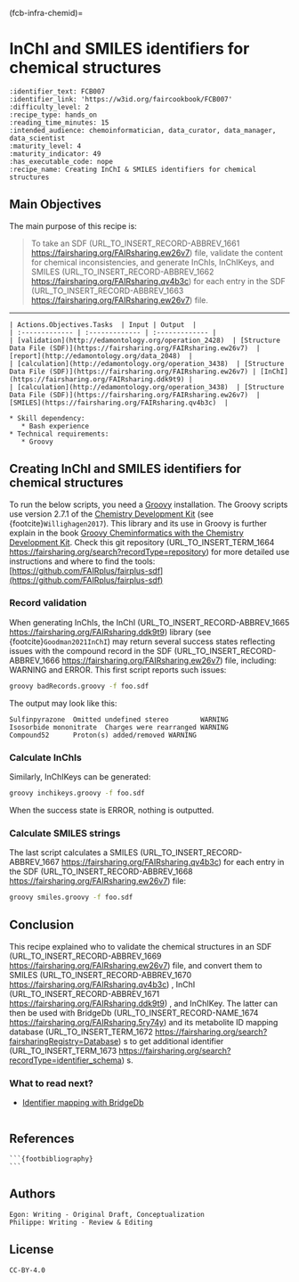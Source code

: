 (fcb-infra-chemid)=
# InChI and SMILES identifiers for chemical structures



````{panels_fairplus}
:identifier_text: FCB007
:identifier_link: 'https://w3id.org/faircookbook/FCB007'
:difficulty_level: 2
:recipe_type: hands_on
:reading_time_minutes: 15
:intended_audience: chemoinformatician, data_curator, data_manager, data_scientist  
:maturity_level: 4
:maturity_indicator: 49
:has_executable_code: nope
:recipe_name: Creating InChI & SMILES identifiers for chemical structures 
```` 

## Main Objectives

The main purpose of this recipe is:

> To take an SDF (URL_TO_INSERT_RECORD-ABBREV_1661 https://fairsharing.org/FAIRsharing.ew26v7)  file, validate the content for chemical inconsistencies, and generate
> InChIs, InChIKeys, and SMILES (URL_TO_INSERT_RECORD-ABBREV_1662 https://fairsharing.org/FAIRsharing.qv4b3c)  for each entry in the SDF (URL_TO_INSERT_RECORD-ABBREV_1663 https://fairsharing.org/FAIRsharing.ew26v7)  file.

---

```{tabbed} FAIRification Objectives, Inputs and Outputs
| Actions.Objectives.Tasks  | Input | Output  |
| :------------- | :------------- | :------------- |
| [validation](http://edamontology.org/operation_2428)  | [Structure Data File (SDF)](https://fairsharing.org/FAIRsharing.ew26v7)  | [report](http://edamontology.org/data_2048)  |
| [calculation](http://edamontology.org/operation_3438)  | [Structure Data File (SDF)](https://fairsharing.org/FAIRsharing.ew26v7) | [InChI](https://fairsharing.org/FAIRsharing.ddk9t9) |
| [calculation](http://edamontology.org/operation_3438)  | [Structure Data File (SDF)](https://fairsharing.org/FAIRsharing.ew26v7)  | [SMILES](https://fairsharing.org/FAIRsharing.qv4b3c)  |
```
```{tabbed} Requirements
* Skill dependency:
   * Bash experience
* Technical requirements:
   * Groovy
```

## Creating InChI and SMILES identifiers for chemical structures

To run the below scripts, you need a [Groovy](https://groovy.apache.org/download.html) installation.
The Groovy scripts use version 2.7.1 of the [Chemistry Development Kit](https://cdk.github.io/)
(see {footcite}`Willighagen2017`). This library and its use in Groovy is further explain in
the book [Groovy Cheminformatics with the Chemistry Development Kit](https://egonw.github.io/cdkbook/).
Check this git repository (URL_TO_INSERT_TERM_1664 https://fairsharing.org/search?recordType=repository)  for more detailed use instructions and where to find the tools:
[https://github.com/FAIRplus/fairplus-sdf](https://github.com/FAIRplus/fairplus-sdf)

### Record validation

When generating InChIs, the InChI (URL_TO_INSERT_RECORD-ABBREV_1665 https://fairsharing.org/FAIRsharing.ddk9t9)  library (see {footcite}`Goodman2021InChI`) may return several success states reflecting issues with
the compound record in the SDF (URL_TO_INSERT_RECORD-ABBREV_1666 https://fairsharing.org/FAIRsharing.ew26v7)  file, including: WARNING and ERROR. This first script reports such issues:

```bash
groovy badRecords.groovy -f foo.sdf
```

The output may look like this:

```
Sulfinpyrazone  Omitted undefined stereo        WARNING
Isosorbide mononitrate  Charges were rearranged WARNING
Compound52      Proton(s) added/removed WARNING
```

### Calculate InChls

Similarly, InChIKeys can be generated:

```bash
groovy inchikeys.groovy -f foo.sdf
```

When the success state is ERROR, nothing is outputted.

### Calculate SMILES strings

The last script calculates a SMILES (URL_TO_INSERT_RECORD-ABBREV_1667 https://fairsharing.org/FAIRsharing.qv4b3c)  for each entry in the SDF (URL_TO_INSERT_RECORD-ABBREV_1668 https://fairsharing.org/FAIRsharing.ew26v7)  file:

```bash
groovy smiles.groovy -f foo.sdf
```

## Conclusion

This recipe explained who to validate the chemical structures in an SDF (URL_TO_INSERT_RECORD-ABBREV_1669 https://fairsharing.org/FAIRsharing.ew26v7)  file,
and convert them to SMILES (URL_TO_INSERT_RECORD-ABBREV_1670 https://fairsharing.org/FAIRsharing.qv4b3c) , InChI (URL_TO_INSERT_RECORD-ABBREV_1671 https://fairsharing.org/FAIRsharing.ddk9t9) , and InChIKey. The latter can then be used
with BridgeDb (URL_TO_INSERT_RECORD-NAME_1674 https://fairsharing.org/FAIRsharing.5ry74y)  and its metabolite ID mapping database (URL_TO_INSERT_TERM_1672 https://fairsharing.org/search?fairsharingRegistry=Database) s to get additional identifier (URL_TO_INSERT_TERM_1673 https://fairsharing.org/search?recordType=identifier_schema) s.

### What to read next?

* [Identifier mapping with BridgeDb](https://w3id.org/faircookbook/FCB017)

````{rdmkit_panel}
````


## References

````{dropdown} **References**
```{footbibliography}
```
````

## Authors

````{authors_fairplus}
Egon: Writing - Original Draft, Conceptualization
Philippe: Writing - Review & Editing
````


## License

````{license_fairplus}
CC-BY-4.0
````

